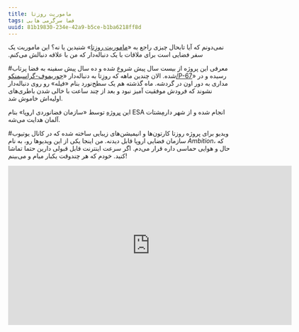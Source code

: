 ```yaml
---
title: ماموریت روزتا
tags: فضا سرگرمی هابی
uuid: 81b19830-234e-42a9-b5ce-b1ba6218ff8d
---
```

نمی‌دونم که آیا تابحال چیزی راجع به ‫‫‫«[ماموریت روزِتا](http://fa.wikipedia.org/wiki/%D8%B1%D8%B2%D8%AA%D8%A7_(%D9%81%D8%B6%D8%A7%D9%BE%DB%8C%D9%85%D8%A7))» شنیدین یا نه؟ این ماموریت یک سفر فضایی است برای ملاقات با یک دنباله‌دار که من با علاقه دنبالش می‌کنم.

#معرفی
این پروژه از بیست سال پیش شروع شده و ده سال پیش سفینه به فضا پرتاب شده. الان چندین ماهه که روزِتا به دنباله‌دار «[چوریموف-گراسیمنکو/P-67](http://fa.wikipedia.org/wiki/%DB%B6%DB%B7_%D9%BE%DB%8C/%DA%86%D9%88%D8%B1%DB%8C%D9%88%D9%85%D9%88%D9%81-%DA%AF%D8%B1%D8%A7%D8%B3%DB%8C%D9%85%D9%86%DA%A9%D9%88)» رسیده و در مداری به دور اون در گردشه. ماه گذشته هم یک سطح‌نورد بنام «فیله» رو روی دنباله‌دار نشوند که فرودش موفقیت آمیز نبود و بعد از چند ساعت با خالی شدن باطری‌های اولیه‌اش خاموش شد.

این [پروژه](http://rosetta.esa.int/) توسط «سازمان فضانوردی اروپا» بنام ESA انجام شده و از شهر دارمِشتات آلمان هدایت می‌شه.

#ویدیو
 برای پروژه روزتا کارتون‌ها و انیمیشن‌های زیبایی ساخته شده که در کانال یوتیوب سازمان فضایی اروپا قابل دیدنه. من اینجا یکی از این ویدیوها رو، به نام *Ambition*، که حال و هوایی حماسی داره قرار می‌دم. اگر سرعت اینترنت قابل قبولی دارین حتما تماشا کنید. خودم که هر چندوقت یکبار میام و می‌بینم!


<iframe src="https://new.livestream.com/accounts/362/events/3544091/videos/66902310/player?autoPlay=false&height=360&mute=false&width=640" width="640" height="360" frameborder="0" scrolling="no"></iframe>

